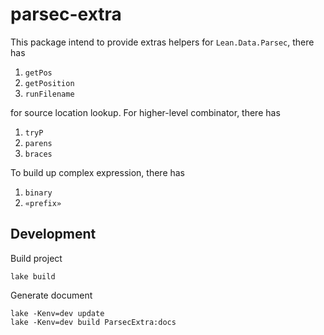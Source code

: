 # parsec-extra

This package intend to provide extras helpers for `Lean.Data.Parsec`, there has

1. `getPos`
2. `getPosition`
3. `runFilename`

for source location lookup. For higher-level combinator, there has

1. `tryP`
2. `parens`
3. `braces`

To build up complex expression, there has

1. `binary`
2. `«prefix»`

## Development

Build project

```shell
lake build
```

Generate document

```shell
lake -Kenv=dev update
lake -Kenv=dev build ParsecExtra:docs
```
